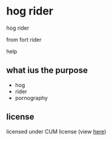 # hog rider

hog rider

from fort
rider

help

## what ius the purpose

* hog
* rider
* pornography

## license

licensed under CUM license (view [here](https://www.pornhub.com/))
